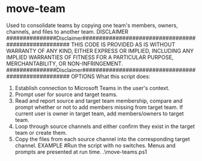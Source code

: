 # move-team
Used to consolidate teams by copying one team's members, owners, channels, and files to another team.
DISCLAIMER
###############Disclaimer##################################################### THIS CODE IS PROVIDED AS IS WITHOUT WARRANTY OF ANY KIND, EITHER EXPRESS OR IMPLIED, INCLUDING ANY IMPLIED WARRANTIES OF FITNESS FOR A PARTICULAR PURPOSE, MERCHANTABILITY, OR NON-INFRINGEMENT. ###############Disclaimer#####################################################
OPTIONS
What this script does: 
1. Establish connection to Microsoft Teams in the user's context.
2. Prompt user for source and target teams.
3. Read and report source and target team membership, compare and prompt whether or not to add members missing from target team.
	If current user is owner in target team, add members/owners to target team. 
4. Loop through source channels and either confirm they exist in the target team or create them.
5. Copy the files from each source channel into the corresponding target channel.
EXAMPLE
#Run the script with no switches. Menus and prompts are presented at run time.
.\move-teams.ps1

